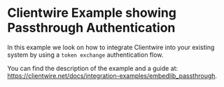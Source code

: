 # Clientwire Example showing Passthrough Authentication

In this example we look on how to integrate Clientwire into your existing system by using a `token exchange` authentication flow.

You can find the description of the example and a guide at: https://clientwire.net/docs/integration-examples/embedlib_passthrough.


